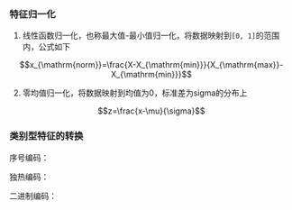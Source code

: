### 特征归一化

1. 线性函数归一化，也称最大值-最小值归一化，将数据映射到`[0, 1]`的范围内，公式如下

$$x_{\mathrm{norm}}=\frac{X-X_{\mathrm{min}}}{X_{\mathrm{max}}-X_{\mathrm{min}}}$$

2. 零均值归一化，将数据映射到均值为0，标准差为sigma的分布上

$$z=\frac{x-\mu}{\sigma}$$

### 类别型特征的转换

序号编码：

独热编码：

二进制编码：